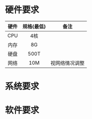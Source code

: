 # 硬件要求

|硬件 	|规格(最低)		|备注 			|
|:-----:|:-------------:|:-------------:|
|CPU	|4核				|				|
|内存	|8G				|				|
|硬盘	|500T			|				|
|网络	|10M			|视网络情况调整	|

# 系统要求

# 软件要求